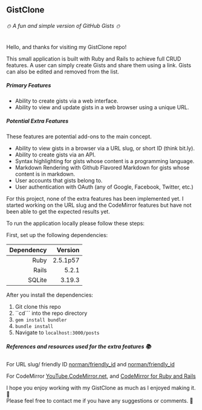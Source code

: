 ## GistClone

######  &#x26C4; A fun and simple version of GitHub Gists &#x26C4;

Hello, and thanks for visiting my GistClone repo!

This small application is built with Ruby and Rails to achieve full CRUD features. A user can simply create Gists and share them using a link.  Gists can also be edited and removed from the list.



##### Primary Features

* Ability to create gists via a web interface.
* Ability to view and update gists in a web browser using a unique URL.

##### Potential Extra Features
These features are potential add-ons to the main concept.

* Ability to view gists in a browser via a URL slug, or short ID (think bit.ly).
* Ability to create gists via an API.
* Syntax highlighting for gists whose content is a programming language.
* Markdown Rendering with Github Flavored Markdown for gists whose content is in markdown.
* User accounts that gists belong to.
* User authentication with OAuth (any of Google, Facebook, Twitter, etc.)

For this project, none of the extra features has been implemented yet.  I started working on the URL slug and the CodeMirror features but have not been able to get the expected results yet.




To run the application locally please follow these steps:

First, set up the following dependencies:

| Dependency      | Version       |
| --------------: |--------------:|
| Ruby            | 2.5.1p57      |
| Rails           | 5.2.1         |
| SQLite          | 3.19.3        |

After you install the dependencies:

1. Git clone this repo
1. ``cd``` into the repo directory
1. ```gem install bundler```
1. ```bundle install```
1. Navigate to ```localhost:3000/posts```


##### References and resources used for the extra features  &#x1f4da;

For URL slug/ friendly ID [norman/friendly_id](https://github.com/norman/friendly_id) and [norman/friendly_id](http://norman.github.io/friendly_id/file.Guide.html)

For CodeMirror [YouTube](https://www.youtube.com/watch?v=o1DDWQDBT9Y),[CodeMirror.net](https://codemirror.net/), and [CodeMirror for Ruby and Rails](http://clecompte.com/codemirror-ruby-rails/)

I hope you enjoy working with my GistClone as much as I enjoyed making it. &#x1f469;  
Please feel free to contact me if you have any suggestions or comments.  &#xe102;
